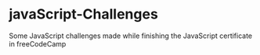 # javaScript-Challenges

Some JavaScript challenges made while finishing the JavaScript certificate in freeCodeCamp